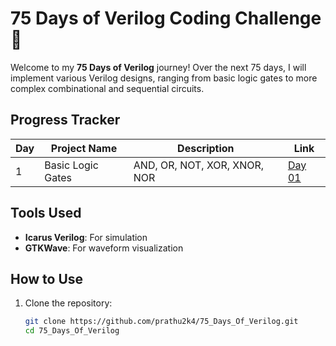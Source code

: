 # 75 Days of Verilog Coding Challenge 🚀

Welcome to my **75 Days of Verilog** journey! Over the next 75 days, I will implement various Verilog designs, ranging from basic logic gates to more complex combinational and sequential circuits.  

## Progress Tracker
| Day | Project Name            | Description                          | Link                         |
|-----|-------------------------|--------------------------------------|------------------------------|
|  1  | Basic Logic Gates       | AND, OR, NOT, XOR, XNOR, NOR         | [Day 01](./Day01)  |


## Tools Used
- **Icarus Verilog**: For simulation
- **GTKWave**: For waveform visualization

## How to Use
1. Clone the repository:
   ```bash
   git clone https://github.com/prathu2k4/75_Days_Of_Verilog.git
   cd 75_Days_Of_Verilog
